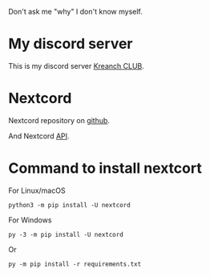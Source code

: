 Don't ask me "why" I don't know myself.

# My discord server
This is my discord server [Kreanch CLUB](https://discord.gg/JxhjNjtAKK).

# Nextcord
Nextcord repository on [github](https://github.com/nextcord/nextcord).

And Nextcord [API](https://docs.nextcord.dev/en/stable/api.html).

# Command to install nextcort

For Linux/macOS

`python3 -m pip install -U nextcord`


For Windows 

`py -3 -m pip install -U nextcord`

Or

`py -m pip install -r requirements.txt`
